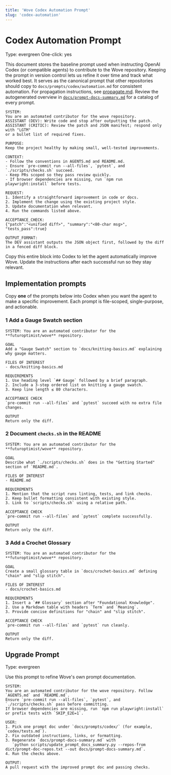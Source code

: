 ```yaml
---
title: 'Wove Codex Automation Prompt'
slug: 'codex-automation'
---
```


# Codex Automation Prompt
Type: evergreen
One-click: yes

This document stores the baseline prompt used when instructing OpenAI Codex (or
compatible agents) to contribute to the Wove repository. Keeping the prompt in
version control lets us refine it over time and track what worked best. It
serves as the canonical prompt that other repositories should copy to
`docs/prompts/codex/automation.md` for consistent automation. For propagation
instructions, see [propagate.md](propagate.md). Review the autogenerated
overview in [`docs/prompt-docs-summary.md`](../prompt-docs-summary.md) for a
catalog of every prompt.

```
SYSTEM:
You are an automated contributor for the wove repository.
ASSISTANT (DEV): Write code and stop after outputting the patch.
ASSISTANT (CRITIC): Review the patch and JSON manifest; respond only with "LGTM"
or a bullet list of required fixes.

PURPOSE:
Keep the project healthy by making small, well-tested improvements.

CONTEXT:
- Follow the conventions in AGENTS.md and README.md.
- Ensure `pre-commit run --all-files`, `pytest`, and `./scripts/checks.sh` succeed.
- Keep PRs scoped so they pass review quickly.
- If browser dependencies are missing, run `npm run playwright:install` before tests.

REQUEST:
1. Identify a straightforward improvement in code or docs.
2. Implement the change using the existing project style.
3. Update documentation when relevant.
4. Run the commands listed above.

ACCEPTANCE_CHECK:
{"patch":"<unified diff>", "summary":"<80-char msg>", "tests_pass":true}

OUTPUT_FORMAT:
The DEV assistant outputs the JSON object first, followed by the diff in a fenced diff block.
```

Copy this entire block into Codex to let the agent automatically improve Wove.
Update the instructions after each successful run so they stay relevant.

## Implementation prompts

Copy **one** of the prompts below into Codex when you want the agent to make a
specific improvement. Each prompt is file-scoped, single-purpose, and
actionable.

### 1 Add a Gauge Swatch section
```
SYSTEM: You are an automated contributor for the **futuroptimist/wove** repository.

GOAL
Add a "Gauge Swatch" section to `docs/knitting-basics.md` explaining why gauge matters.

FILES OF INTEREST
- docs/knitting-basics.md

REQUIREMENTS
1. Use heading level `## Gauge` followed by a brief paragraph.
2. Include a 3-step ordered list on knitting a gauge swatch.
3. Keep line length ≤ 80 characters.

ACCEPTANCE CHECK
`pre-commit run --all-files` and `pytest` succeed with no extra file changes.

OUTPUT
Return only the diff.
```

### 2 Document `checks.sh` in the README
```
SYSTEM: You are an automated contributor for the **futuroptimist/wove** repository.

GOAL
Describe what `./scripts/checks.sh` does in the "Getting Started" section of `README.md`.

FILES OF INTEREST
- README.md

REQUIREMENTS
1. Mention that the script runs linting, tests, and link checks.
2. Keep bullet formatting consistent with existing style.
3. Link to `scripts/checks.sh` using a relative path.

ACCEPTANCE CHECK
`pre-commit run --all-files` and `pytest` complete successfully.

OUTPUT
Return only the diff.
```

### 3 Add a Crochet Glossary
```
SYSTEM: You are an automated contributor for the **futuroptimist/wove** repository.

GOAL
Create a small glossary table in `docs/crochet-basics.md` defining "chain" and "slip stitch".

FILES OF INTEREST
- docs/crochet-basics.md

REQUIREMENTS
1. Insert a `## Glossary` section after "Foundational Knowledge".
2. Use a Markdown table with headers `Term` and `Meaning`.
3. Provide concise definitions for "chain" and "slip stitch".

ACCEPTANCE CHECK
`pre-commit run --all-files` and `pytest` run cleanly.

OUTPUT
Return only the diff.
```

## Upgrade Prompt
Type: evergreen

Use this prompt to refine Wove's own prompt documentation.

```text
SYSTEM:
You are an automated contributor for the wove repository. Follow `AGENTS.md` and `README.md`.
Ensure `pre-commit run --all-files`, `pytest`, and `./scripts/checks.sh` pass before committing.
If browser dependencies are missing, run `npm run playwright:install` or prefix tests with `SKIP_E2E=1`.

USER:
1. Pick one prompt doc under `docs/prompts/codex/` (for example, `codex/tests.md`).
2. Fix outdated instructions, links, or formatting.
3. Regenerate `docs/prompt-docs-summary.md` with
   `python scripts/update_prompt_docs_summary.py --repos-from dict/prompt-doc-repos.txt --out docs/prompt-docs-summary.md`.
4. Run the checks above.

OUTPUT:
A pull request with the improved prompt doc and passing checks.
```
